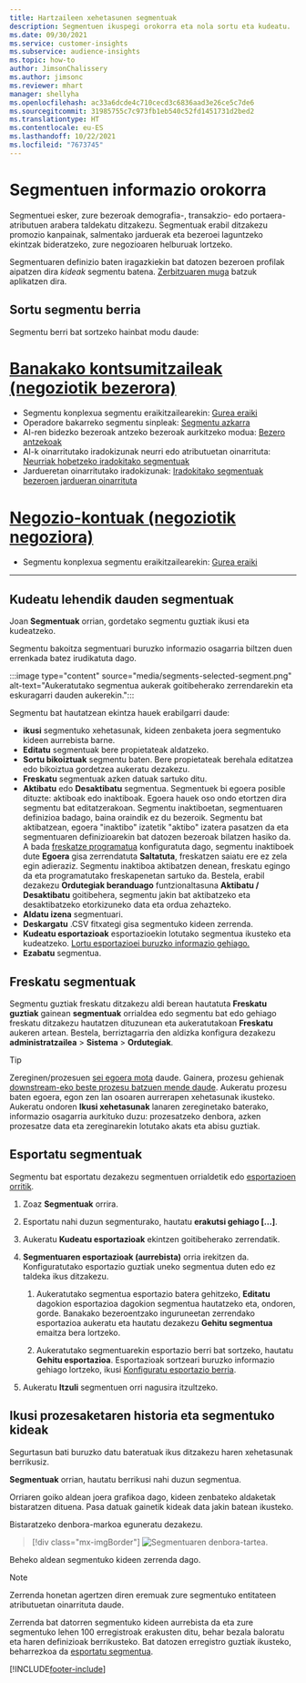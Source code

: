 ```yaml
---
title: Hartzaileen xehetasunen segmentuak
description: Segmentuen ikuspegi orokorra eta nola sortu eta kudeatu.
ms.date: 09/30/2021
ms.service: customer-insights
ms.subservice: audience-insights
ms.topic: how-to
author: JimsonChalissery
ms.author: jimsonc
ms.reviewer: mhart
manager: shellyha
ms.openlocfilehash: ac33a6dcde4c710cecd3c6836aad3e26ce5c7de6
ms.sourcegitcommit: 31985755c7c973fb1eb540c52fd1451731d2bed2
ms.translationtype: HT
ms.contentlocale: eu-ES
ms.lasthandoff: 10/22/2021
ms.locfileid: "7673745"
---
```

# <a name="segments-overview"></a>Segmentuen informazio orokorra

Segmentuei esker, zure bezeroak demografia-, transakzio- edo portaera-atributuen arabera taldekatu ditzakezu. Segmentuak erabil ditzakezu promozio kanpainak, salmentako jarduerak eta bezeroei laguntzeko ekintzak bideratzeko, zure negozioaren helburuak lortzeko.

Segmentuaren definizio baten iragazkiekin bat datozen bezeroen profilak aipatzen dira *kideak* segmentu batena. [Zerbitzuaren muga](service-limits.md) batzuk aplikatzen dira.

## <a name="create-a-new-segment"></a>Sortu segmentu berria

Segmentu berri bat sortzeko hainbat modu daude: 

# <a name="individual-consumers-b-to-c"></a>[Banakako kontsumitzaileak (negoziotik bezerora)](#tab/b2c)

- Segmentu konplexua segmentu eraikitzailearekin: [Gurea eraiki](segment-builder.md#create-a-new-segment) 
- Operadore bakarreko segmentu sinpleak: [Segmentu azkarra](segment-builder.md#quick-segments) 
- AI-ren bidezko bezeroak antzeko bezeroak aurkitzeko modua: [Bezero antzekoak](find-similar-customer-segments.md) 
- AI-k oinarritutako iradokizunak neurri edo atributuetan oinarrituta: [Neurriak hobetzeko iradokitako segmentuak](suggested-segments.md) 
- Jardueretan oinarritutako iradokizunak: [Iradokitako segmentuak bezeroen jardueran oinarrituta](suggested-segments-activity.md) 

# <a name="business-accounts-b-to-b"></a>[Negozio-kontuak (negoziotik negoziora)](#tab/b2b)

- Segmentu konplexua segmentu eraikitzailearekin: [Gurea eraiki](segment-builder.md#create-a-new-segment)

---

## <a name="manage-existing-segments"></a>Kudeatu lehendik dauden segmentuak

Joan **Segmentuak** orrian, gordetako segmentu guztiak ikusi eta kudeatzeko.

Segmentu bakoitza segmentuari buruzko informazio osagarria biltzen duen errenkada batez irudikatuta dago.

:::image type="content" source="media/segments-selected-segment.png" alt-text="Aukeratutako segmentua aukerak goitibeherako zerrendarekin eta eskuragarri dauden aukerekin.":::

Segmentu bat hautatzean ekintza hauek erabilgarri daude:

- **ikusi** segmentuko xehetasunak, kideen zenbaketa joera segmentuko kideen aurrebista barne.
- **Editatu** segmentuak bere propietateak aldatzeko.
- **Sortu bikoiztuak** segmentu baten. Bere propietateak berehala editatzea edo bikoiztua gordetzea aukeratu dezakezu.
- **Freskatu** segmentuak azken datuak sartuko ditu.
- **Aktibatu** edo **Desaktibatu** segmentua. Segmentuek bi egoera posible dituzte: aktiboak edo inaktiboak. Egoera hauek oso ondo etortzen dira segmentu bat editatzerakoan. Segmentu inaktiboetan, segmentuaren definizioa badago, baina oraindik ez du bezeroik. Segmentu bat aktibatzean, egoera "inaktibo" izatetik "aktibo" izatera pasatzen da eta segmentuaren definizioarekin bat datozen bezeroak bilatzen hasiko da. A bada [freskatze programatua](system.md#schedule-tab) konfiguratuta dago, segmentu inaktiboek dute **Egoera** gisa zerrendatuta **Saltatuta**, freskatzen saiatu ere ez zela egin adieraziz. Segmentu inaktiboa aktibatzen denean, freskatu egingo da eta programatutako freskapenetan sartuko da.
  Bestela, erabil dezakezu **Ordutegiak beranduago** funtzionaltasuna **Aktibatu / Desaktibatu** goitibehera, segmentu jakin bat aktibatzeko eta desaktibatzeko etorkizuneko data eta ordua zehazteko.
- **Aldatu izena** segmentuari.
- **Deskargatu** .CSV fitxategi gisa segmentuko kideen zerrenda.
- **Kudeatu esportazioak** esportazioekin lotutako segmentua ikusteko eta kudeatzeko. [Lortu esportazioei buruzko informazio gehiago.](export-destinations.md)
- **Ezabatu** segmentua.

## <a name="refresh-segments"></a>Freskatu segmentuak

Segmentu guztiak freskatu ditzakezu aldi berean hautatuta **Freskatu guztiak** gainean **segmentuak** orrialdea edo segmentu bat edo gehiago freskatu ditzakezu hautatzen dituzunean eta aukeratutakoan **Freskatu** aukeren artean. Bestela, berriztagarria den aldizka konfigura dezakezu **administratzailea** > **Sistema** > **Ordutegiak**.

> [!TIP]
> Zereginen/prozesuen [sei egoera mota](system.md#status-types) daude. Gainera, prozesu gehienak [downstream-eko beste prozesu batzuen mende daude](system.md#refresh-policies). Aukeratu prozesu baten egoera, egon zen lan osoaren aurrerapen xehetasunak ikusteko. Aukeratu ondoren **Ikusi xehetasunak** lanaren zereginetako baterako, informazio osagarria aurkituko duzu: prozesatzeko denbora, azken prozesatze data eta zereginarekin lotutako akats eta abisu guztiak.

## <a name="export-segments"></a>Esportatu segmentuak

Segmentu bat esportatu dezakezu segmentuen orrialdetik edo [esportazioen orritik](export-destinations.md). 

1. Zoaz **Segmentuak** orrira.

1. Esportatu nahi duzun segmenturako, hautatu **erakutsi gehiago [...]**.

1. Aukeratu **Kudeatu esportazioak** ekintzen goitibeherako zerrendatik.

1. **Segmentuaren esportazioak (aurrebista)** orria irekitzen da. Konfiguratutako esportazio guztiak uneko segmentua duten edo ez taldeka ikus ditzakezu.

   1. Aukeratutako segmentua esportazio batera gehitzeko, **Editatu** dagokion esportazioa dagokion segmentua hautatzeko eta, ondoren, gorde. Banakako bezeroentzako inguruneetan zerrendako esportazioa aukeratu eta hautatu dezakezu **Gehitu segmentua** emaitza bera lortzeko.

   1. Aukeratutako segmentuarekin esportazio berri bat sortzeko, hautatu **Gehitu esportazioa**. Esportazioak sortzeari buruzko informazio gehiago lortzeko, ikusi [Konfiguratu esportazio berria](export-destinations.md#set-up-a-new-export).

1. Aukeratu **Itzuli** segmentuen orri nagusira itzultzeko.

## <a name="view-processing-history-and-segment-members"></a>Ikusi prozesaketaren historia eta segmentuko kideak

Segurtasun bati buruzko datu bateratuak ikus ditzakezu haren xehetasunak berrikusiz.

**Segmentuak** orrian, hautatu berrikusi nahi duzun segmentua.

Orriaren goiko aldean joera grafikoa dago, kideen zenbateko aldaketak bistaratzen dituena. Pasa datuak gainetik kideak data jakin batean ikusteko.

Bistaratzeko denbora-markoa eguneratu dezakezu.

> [!div class="mx-imgBorder"]
> ![Segmentuaren denbora-tartea.](media/segment-time-range.png "Segmentuaren denbora-tartea")

Beheko aldean segmentuko kideen zerrenda dago.

> [!NOTE]
> Zerrenda honetan agertzen diren eremuak zure segmentuko entitateen atributuetan oinarrituta daude.
>
>Zerrenda bat datorren segmentuko kideen aurrebista da eta zure segmentuko lehen 100 erregistroak erakusten ditu, behar bezala baloratu eta haren definizioak berrikusteko. Bat datozen erregistro guztiak ikusteko, beharrezkoa da [esportatu segmentua](export-destinations.md).

[!INCLUDE[footer-include](../includes/footer-banner.md)] 
